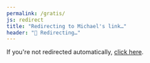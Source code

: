 ```yaml
---
permalink: /gratis/
js: redirect
title: "Redirecting to Michael's link…"
header: "🔀 Redirecting…"
---
```


If you're not redirected automatically, <a href="#" id="to">click here</a>.